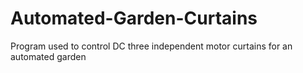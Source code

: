 # Automated-Garden-Curtains
Program used to control DC three independent motor curtains for an automated garden 
